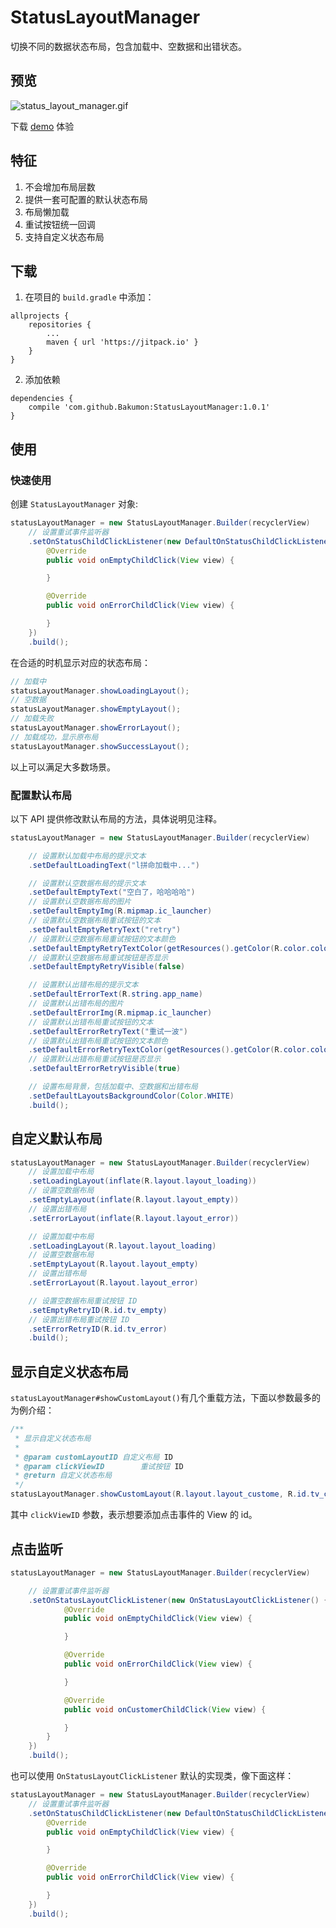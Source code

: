 # StatusLayoutManager

切换不同的数据状态布局，包含加载中、空数据和出错状态。

## 预览

![status_layout_manager.gif](https://github.com/Bakumon/StatusLayoutManager/raw/master/gif/status_layout_manager.gif)

下载 [demo](https://github.com/Bakumon/StatusLayoutManager/raw/master/apk/StatusLayoutManager.apk) 体验

## 特征

1. 不会增加布局层数
2. 提供一套可配置的默认状态布局
3. 布局懒加载
4. 重试按钮统一回调
5. 支持自定义状态布局

## 下载

1. 在项目的 `build.gradle` 中添加：

```
allprojects {
    repositories {
	    ...
	    maven { url 'https://jitpack.io' }
    }
}
```

2. 添加依赖

```
dependencies {
    compile 'com.github.Bakumon:StatusLayoutManager:1.0.1'
}
```

## 使用

### 快速使用

创建 `StatusLayoutManager` 对象:

```java
statusLayoutManager = new StatusLayoutManager.Builder(recyclerView)
    // 设置重试事件监听器
    .setOnStatusChildClickListener(new DefaultOnStatusChildClickListener() {
        @Override
        public void onEmptyChildClick(View view) {

        }

        @Override
        public void onErrorChildClick(View view) {

        }
    })
    .build();
```

在合适的时机显示对应的状态布局：

```java
// 加载中
statusLayoutManager.showLoadingLayout();
// 空数据
statusLayoutManager.showEmptyLayout();
// 加载失败
statusLayoutManager.showErrorLayout();
// 加载成功，显示原布局
statusLayoutManager.showSuccessLayout();
```

以上可以满足大多数场景。

### 配置默认布局

以下 API 提供修改默认布局的方法，具体说明见注释。

```java
statusLayoutManager = new StatusLayoutManager.Builder(recyclerView)

    // 设置默认加载中布局的提示文本
    .setDefaultLoadingText("l拼命加载中...")

    // 设置默认空数据布局的提示文本
    .setDefaultEmptyText("空白了，哈哈哈哈")
    // 设置默认空数据布局的图片
    .setDefaultEmptyImg(R.mipmap.ic_launcher)
    // 设置默认空数据布局重试按钮的文本
    .setDefaultEmptyRetryText("retry")
    // 设置默认空数据布局重试按钮的文本颜色
    .setDefaultEmptyRetryTextColor(getResources().getColor(R.color.colorAccent))
    // 设置默认空数据布局重试按钮是否显示
    .setDefaultEmptyRetryVisible(false)

    // 设置默认出错布局的提示文本
    .setDefaultErrorText(R.string.app_name)
    // 设置默认出错布局的图片
    .setDefaultErrorImg(R.mipmap.ic_launcher)
    // 设置默认出错布局重试按钮的文本
    .setDefaultErrorRetryText("重试一波")
    // 设置默认出错布局重试按钮的文本颜色
    .setDefaultErrorRetryTextColor(getResources().getColor(R.color.colorPrimaryDark))
    // 设置默认出错布局重试按钮是否显示
    .setDefaultErrorRetryVisible(true)

    // 设置布局背景，包括加载中、空数据和出错布局
    .setDefaultLayoutsBackgroundColor(Color.WHITE)
    .build();
```

## 自定义默认布局

```java
statusLayoutManager = new StatusLayoutManager.Builder(recyclerView)
    // 设置加载中布局
    .setLoadingLayout(inflate(R.layout.layout_loading))
    // 设置空数据布局
    .setEmptyLayout(inflate(R.layout.layout_empty))
    // 设置出错布局
    .setErrorLayout(inflate(R.layout.layout_error))

    // 设置加载中布局
    .setLoadingLayout(R.layout.layout_loading)
    // 设置空数据布局
    .setEmptyLayout(R.layout.layout_empty)
    // 设置出错布局
    .setErrorLayout(R.layout.layout_error)

    // 设置空数据布局重试按钮 ID
    .setEmptyRetryID(R.id.tv_empty)
    // 设置出错布局重试按钮 ID
    .setErrorRetryID(R.id.tv_error)
    .build();
```

## 显示自定义状态布局

`statusLayoutManager#showCustomLayout()`有几个重载方法，下面以参数最多的为例介绍：

```java
/**
 * 显示自定义状态布局
 *
 * @param customLayoutID 自定义布局 ID
 * @param clickViewID        重试按钮 ID
 * @return 自定义状态布局
 */
statusLayoutManager.showCustomLayout(R.layout.layout_custome, R.id.tv_customer, R.id.tv_customer1);
```

其中 `clickViewID` 参数，表示想要添加点击事件的 View 的 id。

## 点击监听

```java
statusLayoutManager = new StatusLayoutManager.Builder(recyclerView)

    // 设置重试事件监听器
    .setOnStatusLayoutClickListener(new OnStatusLayoutClickListener() {
            @Override
            public void onEmptyChildClick(View view) {

            }

            @Override
            public void onErrorChildClick(View view) {

            }

            @Override
            public void onCustomerChildClick(View view) {

            }
        }
    })
    .build();
```

也可以使用 `OnStatusLayoutClickListener` 默认的实现类，像下面这样：

```java
statusLayoutManager = new StatusLayoutManager.Builder(recyclerView)
    // 设置重试事件监听器
    .setOnStatusChildClickListener(new DefaultOnStatusChildClickListener() {
        @Override
        public void onEmptyChildClick(View view) {

        }

        @Override
        public void onErrorChildClick(View view) {

        }
    })
    .build();
```